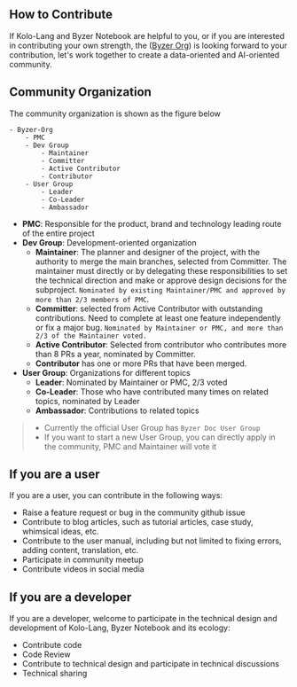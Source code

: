 ## How to Contribute

If Kolo-Lang and Byzer Notebook are helpful to you, or if you are interested in contributing your own strength, the ([Byzer Org](https://github.com/byzer-org)) is looking forward to your contribution, let's work together to create a data-oriented and AI-oriented community.


## Community Organization

The community organization is shown as the figure below

```
- Byzer-Org
    - PMC
    - Dev Group
        - Maintainer
        - Committer
        - Active Contributor
        - Contributor
    - User Group
        - Leader
        - Co-Leader
        - Ambassador
```
- **PMC**: Responsible for the product, brand and technology leading route of the entire project
- **Dev Group**: Development-oriented organization
    - **Maintainer**: The planner and designer of the project, with the authority to merge the main branches, selected from Committer. The maintainer must directly or by delegating these responsibilities to set the technical direction and make or approve design decisions for the subproject. `Nominated by existing Maintainer/PMC and approved by more than 2/3 members of PMC`.
    - **Committer**: selected from Active Contributor with outstanding contributions. Need to complete at least one feature independently or fix a major bug. `Nominated by Maintainer or PMC, and more than 2/3 of the Maintainer voted.`
    - **Active Contributor**: Selected from contributor who contributes more than 8 PRs a year, nominated by Committer.
    - **Contributor** has one or more PRs that have been merged.
- **User Group**: Organizations for different topics
    - **Leader**: Nominated by Maintainer or PMC, 2/3 voted
    - **Co-Leader**: Those who have contributed many times on related topics, nominated by Leader
    - **Ambassador**: Contributions to related topics

>- Currently the official User Group has `Byzer Doc User Group`
>- If you want to start a new User Group, you can directly apply in the community, PMC and Maintainer will vote it

## If you are a user

If you are a user, you can contribute in the following ways:
- Raise a feature request or bug in the community github issue
- Contribute to blog articles, such as tutorial articles, case study, whimsical ideas, etc.
- Contribute to the user manual, including but not limited to fixing errors, adding content, translation, etc.
- Participate in community meetup
- Contribute videos in social media

## If you are a developer

If you are a developer, welcome to participate in the technical design and development of Kolo-Lang, Byzer Notebook and its ecology:
- Contribute code
- Code Review
- Contribute to technical design and participate in technical discussions
- Technical sharing

